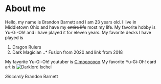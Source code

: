 
# **About me**

Hello, my name is Brandon Barnett and I am 23 years old.  I live in Middletown Ohio and have my ~~entire life~~ most my life.
My favorite hobby is Yu-Gi-Oh! and i have played it for eleven years. My favorite decks I have played is
1. Dragon Rulers
2. Dark Magician
..* Fusion from 2020 and link from 2018

My favorite Yu-Gi-Oh! youtuber is [Cimooooooo](https://www.youtube.com/channel/UCrEMDvUyGV1p66Vf5P0O1pg)
My favorite Yu-Gi-Oh! card art is ![Darklord Ixchel](https://images-wixmp-ed30a86b8c4ca887773594c2.wixmp.com/f/e5cdeafc-dfb9-449a-b254-0a0f947dfbde/daj3vgk-11379ed5-8578-4271-a809-2bec45853924.png?token=eyJ0eXAiOiJKV1QiLCJhbGciOiJIUzI1NiJ9.eyJzdWIiOiJ1cm46YXBwOjdlMGQxODg5ODIyNjQzNzNhNWYwZDQxNWVhMGQyNmUwIiwiaXNzIjoidXJuOmFwcDo3ZTBkMTg4OTgyMjY0MzczYTVmMGQ0MTVlYTBkMjZlMCIsIm9iaiI6W1t7InBhdGgiOiJcL2ZcL2U1Y2RlYWZjLWRmYjktNDQ5YS1iMjU0LTBhMGY5NDdkZmJkZVwvZGFqM3Znay0xMTM3OWVkNS04NTc4LTQyNzEtYTgwOS0yYmVjNDU4NTM5MjQucG5nIn1dXSwiYXVkIjpbInVybjpzZXJ2aWNlOmZpbGUuZG93bmxvYWQiXX0.pJULhPRzDpHmDtmcB6_vBwQLJxLqaY_SkarespVlK0E)

*Sincerely*
Brandon Barnett
